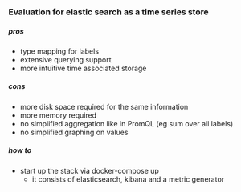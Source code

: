 ### Evaluation for elastic search as a time series store

##### pros
* type mapping for labels
* extensive querying support
* more intuitive time associated storage

##### cons
* more disk space required for the same information
* more memory required
* no simplified aggregation like in PromQL (eg sum over all labels)
* no simplified graphing on values


##### how to
* start up the stack via docker-compose up
  * it consists of elasticsearch, kibana and a metric generator 